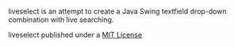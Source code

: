 liveselect is an attempt to create a Java Swing textfield drop-down combination with live searching.

liveselect published under a [MIT License](https://github.com/scholnicks/scripts/blob/master/license.txt)
